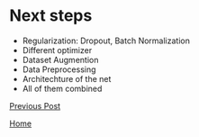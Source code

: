 # Next steps


* Regularization: Dropout, Batch Normalization
* Different optimizer
* Dataset Augmention
* Data Preprocessing
* Architechture of the net 
* All of them combined






[Previous Post](https://felix-ha.github.io/2018/12/02/first_data_set)

[Home](https://felix-ha.github.io)